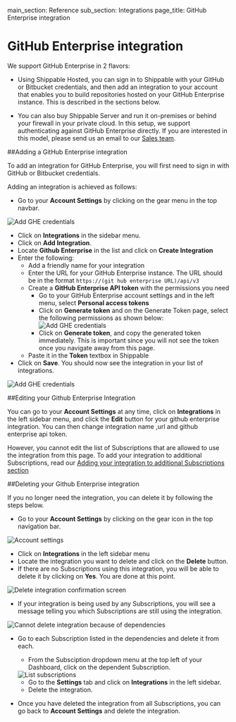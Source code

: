 main_section: Reference
sub_section: Integrations
page_title: GitHub Enterprise integration

# GitHub Enterprise integration

We support GitHub Enterprise in 2 flavors:

* Using Shippable Hosted, you can sign in to Shippable with your GitHub or Bitbucket credentials, and then add an integration to your account that enables you to build repositories hosted on your GitHub Enterprise instance. This is described in the sections below.

* You can also buy Shippable Server and run it on-premises or behind your firewall in your private cloud. In this setup, we support authenticating against GitHub Enterprise directly. If you are interested in this model, please send us an email to our <a href="mailto:sales@shippable.com"> Sales team</a>.

##Adding a GitHub Enterprise integration

To add an integration for GitHub Enterprise, you will first need to sign in with GitHub or Bitbucket credentials.

Adding an integration is achieved as follows:

* Go to your **Account Settings** by clicking on the gear menu in the top navbar.

<img src="../../images/reference/integrations/account-settings.png" alt="Add GHE credentials">

* Click on **Integrations** in the sidebar menu.
* Click on **Add Integration**.
* Locate **Github Enterprise** in the list and click on **Create Integration**
* Enter the following:
	* Add a friendly name for your integration
	* Enter the URL for your GitHub Enterprise instance. The URL should be in the format `https://(git hub enterprise URL)/api/v3`
	* Create a **GitHub Enterprise API token** with the permissions you need
		- Go to your GitHub Enterprise account settings and in the left menu, select
   **Personal access tokens**
    	- Click on **Generate token** and on the Generate Token page, select the following permissions as shown below:
			<img src="../../images/reference/integrations/permissions.png" alt="Add GHE credentials">
    	- Click on **Generate token**, and copy the generated token immediately. This is important since you will not see the token once you navigate away from this page.
	* Paste it in the **Token** textbox in Shippable
* Click on **Save**. You should now see the integration in your list of integrations.

<img src="../../images/reference/integrations/ghe-integration.png" alt="Add GHE credentials">

##Editing your Github Enterprise Integration

You can go to your **Account Settings** at any time, click on **Integrations** in the left sidebar menu, and click the **Edit** button for your github enterprise integration. You can then change integration name ,url and github enterprise api token.

However, you cannot edit the list of Subscriptions that are allowed to use the integration from this page. To add your integration to additional Subscriptions, read our [Adding your integration to additional Subscriptions section](integrations-overview/#add-subscriptions)

##Deleting your Github Enterprise integration

If you no longer need the integration, you can delete it by following the steps below.

-  Go to your **Account Settings** by clicking on the gear icon in the top navigation bar.

<img src="../../images/reference/integrations/account-settings.png" alt="Account settings">

-  Click on **Integrations** in the left sidebar menu
- Locate the integration you want to delete and click on the **Delete** button.
- If there are no Subscriptions using this integration, you will be able to delete it by clicking on **Yes**. You are done at this point.

<img src="../../images/reference/integrations/confirm-delete-integration.png" alt="Delete integration confirmation screen">

- If your integration is being used by any Subscriptions, you will see a message telling you which Subscriptions are still using the integration.

<img src="../../images/reference/integrations/cannot-delete-integration.png" alt="Cannot delete integration because of dependencies">

- Go to each Subscription listed in the dependencies and delete it from each.
    - From the Subsciption dropdown menu at the top left of your Dashboard, click on the dependent Subscription.

    <img src="../../images/reference/integrations/list-subscriptions.png" alt="List subscriptions">

    - Go to the **Settings** tab and click on **Integrations** in the left sidebar.
    - Delete the integration.
- Once you have deleted the integration from all Subscriptions, you can go back to **Account Settings** and delete the integration.
